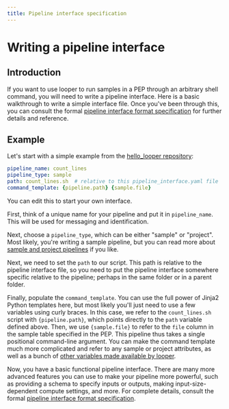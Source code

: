 ```yaml
---
title: Pipeline interface specification
---
```


# Writing a pipeline interface

## Introduction

If you want to use looper to run samples in a PEP through an arbitrary shell command, you will need to write a pipeline interface. Here is a basic walkthrough to write a simple interface file. Once you've been through this, you can consult the formal [pipeline interface format specification](pipeline-interface-specification.md) for further details and reference.

## Example

Let's start with a simple example from the [hello_looper repository](https://github.com/pepkit/hello_looper):

```yaml
pipeline_name: count_lines
pipeline_type: sample
path: count_lines.sh  # relative to this pipeline_interface.yaml file
command_template: {pipeline.path} {sample.file}
```

You can edit this to start your own interface.

First, think of a unique name for your pipeline and put it in  `pipeline_name`. This will be used for messaging and identification.

Next, choose a `pipeline_type`, which can be either "sample" or "project". Most likely, you're writing a sample pipeline, but you can read more about [sample and project pipelines](pipeline-tiers.md) if you like.

Next, we need to set the `path` to our script. This path is relative to the pipeline interface file, so you need to put the pipeline interface somewhere specific relative to the pipeline; perhaps in the same folder or in a parent folder.

Finally, populate the `command_template`. You can use the full power of Jinja2 Python templates here, but most likely you'll just need to use a few variables using curly braces. In this case, we refer to the `count_lines.sh` script with `{pipeline.path}`, which points directly to the `path` variable defined above. Then, we use `{sample.file}` to refer to the `file` column in the sample table specified in the PEP. This pipeline thus takes a single positional command-line argument. You can make the command template much more complicated and refer to any sample or project attributes, as well as a bunch of [other variables made available by looper](variable-namespaces.md).

Now, you have a basic functional pipeline interface. There are many more advanced features you can use to make your pipeline more powerful, such as providing a schema to specify inputs or outputs, making input-size-dependent compute settings, and more. For complete details, consult the formal [pipeline interface format specification](pipeline-interface-specification.md).
